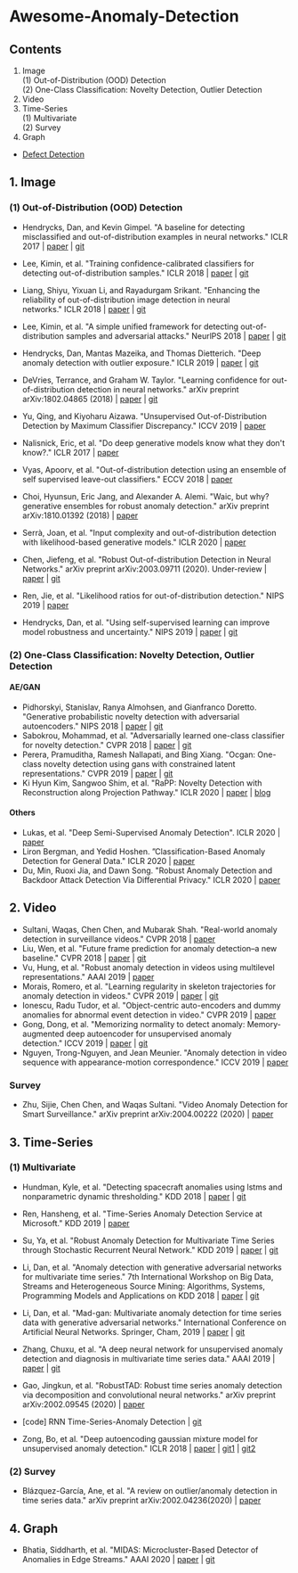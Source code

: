 # Awesome-Anomaly-Detection
## Contents
  1. Image \
    (1) Out-of-Distribution (OOD) Detection \
    (2) One-Class Classification: Novelty Detection, Outlier Detection 
  2. Video
  3. Time-Series \
    (1) Multivariate \
    (2) Survey
  4. Graph

  + [Defect Detection](https://github.com/alina-mj/Awesome-Defect-Detection.git)


## 1. Image
### (1) Out-of-Distribution (OOD) Detection
- Hendrycks, Dan, and Kevin Gimpel. "A baseline for detecting misclassified and out-of-distribution examples in neural networks." ICLR 2017 | [paper](https://arxiv.org/pdf/1610.02136.pdf) | [git](https://github.com/hendrycks/error-detection.git)
- Lee, Kimin, et al. "Training confidence-calibrated classifiers for detecting out-of-distribution samples." ICLR 2018 | [paper](https://arxiv.org/pdf/1711.09325.pdf) | [git](https://github.com/alinlab/Confident_classifier.git)
- Liang, Shiyu, Yixuan Li, and Rayadurgam Srikant. "Enhancing the reliability of out-of-distribution image detection in neural networks." ICLR 2018 | [paper](https://arxiv.org/pdf/1706.02690.pdf) | [git](https://github.com/facebookresearch/odin.git)
- Lee, Kimin, et al. "A simple unified framework for detecting out-of-distribution samples and adversarial attacks." NeurlPS 2018 | [paper](http://papers.nips.cc/paper/7947-a-simple-unified-framework-for-detecting-out-of-distribution-samples-and-adversarial-attacks.pdf) | [git](https://github.com/pokaxpoka/deep_Mahalanobis_detector.git)
- Hendrycks, Dan, Mantas Mazeika, and Thomas Dietterich. "Deep anomaly detection with outlier exposure." ICLR 2019 | [paper](https://arxiv.org/pdf/1812.04606.pdf) | [git](https://github.com/hendrycks/outlier-exposure.git)

- DeVries, Terrance, and Graham W. Taylor. "Learning confidence for out-of-distribution detection in neural networks." arXiv preprint arXiv:1802.04865 (2018) | [paper](https://arxiv.org/pdf/1802.04865.pdf) | [git](https://github.com/uoguelph-mlrg/confidence_estimation.git)
- Yu, Qing, and Kiyoharu Aizawa. "Unsupervised Out-of-Distribution Detection by Maximum Classifier Discrepancy." ICCV 2019 | [paper](http://openaccess.thecvf.com/content_ICCV_2019/papers/Yu_Unsupervised_Out-of-Distribution_Detection_by_Maximum_Classifier_Discrepancy_ICCV_2019_paper.pdf)
- Nalisnick, Eric, et al. "Do deep generative models know what they don't know?." ICLR 2017 | [paper](https://arxiv.org/pdf/1810.09136.pdf)
- Vyas, Apoorv, et al. "Out-of-distribution detection using an ensemble of self supervised leave-out classifiers." ECCV 2018 | [paper](http://openaccess.thecvf.com/content_ECCV_2018/papers/Apoorv_Vyas_Out-of-Distribution_Detection_Using_ECCV_2018_paper.pdf)
- Choi, Hyunsun, Eric Jang, and Alexander A. Alemi. "Waic, but why? generative ensembles for robust anomaly detection." arXiv preprint arXiv:1810.01392 (2018) | [paper](https://arxiv.org/pdf/1810.01392.pdf)
- Serrà, Joan, et al. "Input complexity and out-of-distribution detection with likelihood-based generative models." ICLR 2020 | [paper](https://arxiv.org/pdf/1909.11480.pdf)
- Chen, Jiefeng, et al. "Robust Out-of-distribution Detection in Neural Networks." arXiv preprint arXiv:2003.09711 (2020). Under-review | [paper](https://arxiv.org/pdf/2003.09711.pdf) | [git](https://github.com/jfc43/robust-ood-detection.git)
- Ren, Jie, et al. "Likelihood ratios for out-of-distribution detection." NIPS 2019 | [paper](http://papers.nips.cc/paper/9611-likelihood-ratios-for-out-of-distribution-detection.pdf)
- Hendrycks, Dan, et al. "Using self-supervised learning can improve model robustness and uncertainty." NIPS 2019 | [paper](https://arxiv.org/pdf/1906.12340.pdf) | [git](https://arxiv.org/pdf/1906.12340.pdf)


### (2) One-Class Classification: Novelty Detection, Outlier Detection
#### AE/GAN
- Pidhorskyi, Stanislav, Ranya Almohsen, and Gianfranco Doretto. "Generative probabilistic novelty detection with adversarial autoencoders." NIPS 2018 | [paper](https://arxiv.org/pdf/1807.02588v2.pdf) | [git](https://github.com/podgorskiy/GPND.git)
- Sabokrou, Mohammad, et al. "Adversarially learned one-class classifier for novelty detection." CVPR 2018 | [paper](http://openaccess.thecvf.com/content_cvpr_2018/papers/Sabokrou_Adversarially_Learned_One-Class_CVPR_2018_paper.pdf) | [git](https://github.com/khalooei/ALOCC-CVPR2018.git)
- Perera, Pramuditha, Ramesh Nallapati, and Bing Xiang. "Ocgan: One-class novelty detection using gans with constrained latent representations." CVPR 2019 | [paper](https://arxiv.org/pdf/1903.08550.pdf) | [git](https://github.com/PramuPerera/OCGAN.git)
- Ki Hyun Kim, Sangwoo Shim, et al. "RaPP: Novelty Detection with Reconstruction along Projection Pathway." ICLR 2020 | [paper](https://openreview.net/pdf?id=HkgeGeBYDB) | [blog](https://kh-kim.github.io/blog/2020/02/18/rapp.html)
#### Others
- Lukas, et al. "Deep Semi-Supervised Anomaly Detection". ICLR 2020 | [paper](https://openreview.net/pdf?id=HkgH0TEYwH)
- Liron Bergman, and Yedid Hoshen. ”Classification-Based Anomaly Detection for General Data." ICLR 2020 | [paper](https://openreview.net/pdf?id=H1lK_lBtvS)
- Du, Min, Ruoxi Jia, and Dawn Song. "Robust Anomaly Detection and Backdoor Attack Detection Via Differential Privacy." ICLR 2020 | [paper](https://openreview.net/pdf?id=SJx0q1rtvS)



## 2. Video
- Sultani, Waqas, Chen Chen, and Mubarak Shah. "Real-world anomaly detection in surveillance videos." CVPR 2018 | [paper](http://openaccess.thecvf.com/content_cvpr_2018/papers/Sultani_Real-World_Anomaly_Detection_CVPR_2018_paper.pdf)
- Liu, Wen, et al. "Future frame prediction for anomaly detection–a new baseline." CVPR 2018 | [paper](http://openaccess.thecvf.com/content_cvpr_2018/papers/Liu_Future_Frame_Prediction_CVPR_2018_paper.pdf) | [git](https://github.com/StevenLiuWen/ano_pred_cvpr2018.git)
- Vu, Hung, et al. "Robust anomaly detection in videos using multilevel representations." AAAI 2019 | [paper](https://www.aaai.org/ojs/index.php/AAAI/article/view/4456)
- Morais, Romero, et al. "Learning regularity in skeleton trajectories for anomaly detection in videos." CVPR 2019 | [paper](https://arxiv.org/pdf/1903.03295.pdf) | [git](https://github.com/RomeroBarata/skeleton_based_anomaly_detection.git)
- Ionescu, Radu Tudor, et al. "Object-centric auto-encoders and dummy anomalies for abnormal event detection in video." CVPR 2019 | [paper](http://openaccess.thecvf.com/content_CVPR_2019/papers/Ionescu_Object-Centric_Auto-Encoders_and_Dummy_Anomalies_for_Abnormal_Event_Detection_in_CVPR_2019_paper.pdf)
- Gong, Dong, et al. "Memorizing normality to detect anomaly: Memory-augmented deep autoencoder for unsupervised anomaly detection." ICCV 2019 | [paper](https://arxiv.org/pdf/1904.02639.pdf) | [git](https://github.com/donggong1/memae-anomaly-detection.git)
- Nguyen, Trong-Nguyen, and Jean Meunier. "Anomaly detection in video sequence with appearance-motion correspondence." ICCV 2019 | [paper](http://openaccess.thecvf.com/content_ICCV_2019/papers/Nguyen_Anomaly_Detection_in_Video_Sequence_With_Appearance-Motion_Correspondence_ICCV_2019_paper.pdf)

### Survey
- Zhu, Sijie, Chen Chen, and Waqas Sultani. "Video Anomaly Detection for Smart Surveillance." arXiv preprint arXiv:2004.00222 (2020) | [paper](https://arxiv.org/pdf/2004.00222.pdf)



## 3. Time-Series
### (1) Multivariate
- Hundman, Kyle, et al. "Detecting spacecraft anomalies using lstms and nonparametric dynamic thresholding." KDD 2018 | [paper](https://arxiv.org/pdf/1802.04431.pdf) | [git](https://github.com/khundman/telemanom.git)
- Ren, Hansheng, et al. "Time-Series Anomaly Detection Service at Microsoft." KDD 2019 | [paper](https://arxiv.org/pdf/1906.03821.pdf)
- Su, Ya, et al. "Robust Anomaly Detection for Multivariate Time Series through Stochastic Recurrent Neural Network." KDD 2019 | [paper](https://dl.acm.org/doi/10.1145/3292500.3330672) | [git](https://github.com/NetManAIOps/OmniAnomaly.git)
- Li, Dan, et al. "Anomaly detection with generative adversarial networks for multivariate time series." 7th International Workshop on Big Data, Streams and Heterogeneous Source Mining: Algorithms, Systems, Programming Models and Applications on KDD 2018 | [paper](https://arxiv.org/abs/1809.04758) | [git](https://github.com/LiDan456/GAN-AD.git)
- Li, Dan, et al. "Mad-gan: Multivariate anomaly detection for time series data with generative adversarial networks." International Conference on Artificial Neural Networks. Springer, Cham, 2019 | [paper](https://arxiv.org/pdf/1901.04997v1.pdf) | [git](https://github.com/LiDan456/MAD-GANs.git)
- Zhang, Chuxu, et al. "A deep neural network for unsupervised anomaly detection and diagnosis in multivariate time series data." AAAI 2019 | [paper](https://arxiv.org/pdf/1811.08055v1.pdf) | [git](https://github.com/7fantasysz/MSCRED.git)
- Gao, Jingkun, et al. "RobustTAD: Robust time series anomaly detection via decomposition and convolutional neural networks." arXiv preprint arXiv:2002.09545 (2020) | [paper](https://arxiv.org/pdf/2002.09545.pdf)
- [code] RNN Time-Series-Anomaly Detection | [git](https://github.com/chickenbestlover/RNN-Time-series-Anomaly-Detection.git)

- Zong, Bo, et al. "Deep autoencoding gaussian mixture model for unsupervised anomaly detection." ICLR 2018 | [paper](https://openreview.net/forum?id=BJJLHbb0-) | [git1](https://github.com/tnakae/DAGMM.git) | [git2](https://github.com/danieltan07/dagmm)


### (2) Survey
- Blázquez-García, Ane, et al. "A review on outlier/anomaly detection in time series data." arXiv preprint arXiv:2002.04236(2020) | [paper](https://arxiv.org/pdf/2002.04236.pdf)



## 4. Graph
- Bhatia, Siddharth, et al. "MIDAS: Microcluster-Based Detector of Anomalies in Edge Streams." AAAI 2020 | [paper](https://www.comp.nus.edu.sg/~sbhatia/assets/pdf/midas.pdf) | [git](https://www.comp.nus.edu.sg/~sbhatia/assets/pdf/midas.pdf)
